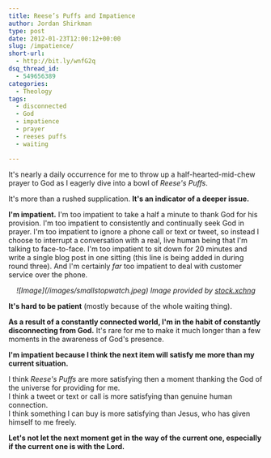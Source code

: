 ```yaml
---
title: Reese’s Puffs and Impatience
author: Jordan Shirkman
type: post
date: 2012-01-23T12:00:12+00:00
slug: /impatience/
short-url:
  - http://bit.ly/wnfG2q
dsq_thread_id:
  - 549656389
categories:
  - Theology
tags:
  - disconnected
  - God
  - impatience
  - prayer
  - reeses puffs
  - waiting

---
```

It's nearly a daily occurrence for me to throw up a half-hearted-mid-chew prayer to God as I eagerly dive into a bowl of _Reese's Puffs_.

It's more than a rushed supplication. **It's an indicator of a deeper issue.**

**I'm impatient.** I'm too impatient to take a half a minute to thank God for his provision. I'm too impatient to consistently and continually seek God in prayer. I'm too impatient to ignore a phone call or text or tweet, so instead I choose to interrupt a conversation with a real, live human being that I'm talking to face-to-face. I'm too impatient to sit down for 20 minutes and write a single blog post in one sitting (this line is being added in during round three). And I'm certainly _far_ too impatient to deal with customer service over the phone.

<address style="text-align: center;">
  ![Image](/images/smallstopwatch.jpeg) Image provided by <a href="http://www.sxc.hu/photo/256328">stock.xchng</a>
</address>

**It's hard to be patient** (mostly because of the whole waiting thing).

**As a result of a constantly connected world, I'm in the habit of constantly disconnecting from God.** It's rare for me to make it much longer than a few moments in the awareness of God's presence.

**I'm impatient because I think the next item will satisfy me more than my current situation.**

I think _Reese's Puffs_ are more satisfying then a moment thanking the God of the universe for providing for me.  
I think a tweet or text or call is more satisfying than genuine human connection.  
I think something I can buy is more satisfying than Jesus, who has given himself to me freely.

**Let's not let the next moment get in the way of the current one, especially if the current one is with the Lord.**